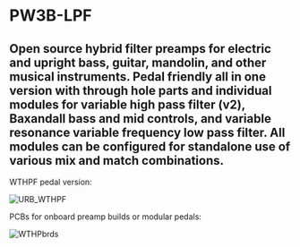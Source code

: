 # PW3B-LPF
## Open source hybrid filter preamps for electric and upright bass, guitar, mandolin, and other musical instruments. Pedal friendly all in one version with through hole parts and individual modules for variable high pass filter (v2), Baxandall bass and mid controls, and variable resonance variable frequency low pass filter. All modules can be configured for standalone use of various mix and match combinations.

WTHPF pedal version:

![URB_WTHPF](https://user-images.githubusercontent.com/127763821/226944304-6bf4629e-d4f2-4385-b0fc-5d0c63e9c0e3.jpg)

PCBs for onboard preamp builds or modular pedals:

![WTHPbrds](https://user-images.githubusercontent.com/127763821/230647939-fd327973-2f2c-498c-b5cb-015f18d821fb.png)
